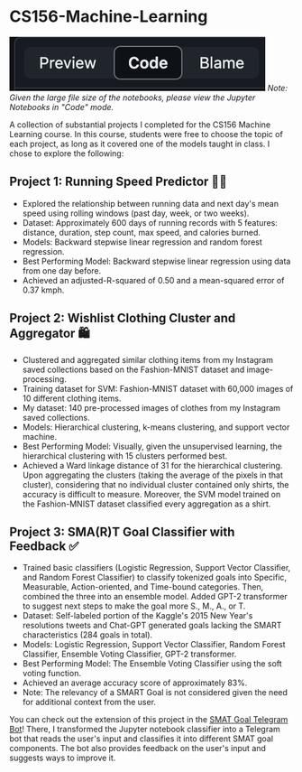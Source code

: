 # CS156-Machine-Learning

![Alt text](image.png)
_Note: Given the large file size of the notebooks, please view the Jupyter Notebooks in "Code" mode._

A collection of substantial projects I completed for the CS156 Machine Learning course. In this course, students were free to choose the topic of each project, as long as it covered one of the models taught in class. I chose to explore the following:

## Project 1: Running Speed Predictor 🏃‍♀️
* Explored the relationship between running data and next day's mean speed using rolling windows (past day, week, or two weeks).
* Dataset: Approximately 600 days of running records with 5 features: distance, duration, step count, max speed, and calories burned.
* Models: Backward stepwise linear regression and random forest regression.
* Best Performing Model: Backward stepwise linear regression using data from one day before.
* Achieved an adjusted-R-squared of 0.50 and a mean-squared error of 0.37 kmph.

## Project 2: Wishlist Clothing Cluster and Aggregator 🛍️
* Clustered and aggregated similar clothing items from my Instagram saved collections based on the Fashion-MNIST dataset and image-processing.
* Training dataset for SVM: Fashion-MNIST dataset with 60,000 images of 10 different clothing items.
* My dataset: 140 pre-processed images of clothes from my Instagram saved collections.
* Models: Hierarchical clustering, k-means clustering, and support vector machine.
* Best Performing Model: Visually, given the unsupervised learning, the hierarchical clustering with 15 clusters performed best.
* Achieved a Ward linkage distance of 31 for the hierarchical clustering. Upon aggregating the clusters (taking the average of the pixels in that cluster), considering that no individual cluster contained only shirts, the accuracy is difficult to measure. Moreover, the SVM model trained on the Fashion-MNIST dataset classified every aggregation as a shirt.

## Project 3: SMA(R)T Goal Classifier with Feedback ✅
* Trained basic classifiers (Logistic Regression, Support Vector Classifier, and Random Forest Classifier) to classify tokenized goals into Specific, Measurable, Action-oriented, and Time-bound categories. Then, combined the three into an ensemble model. Added GPT-2 transformer to suggest next steps to make the goal more S., M., A., or T.
* Dataset: Self-labeled portion of the Kaggle's 2015 New Year's resolutions tweets and Chat-GPT generated goals lacking the SMART characteristics (284 goals in total).
* Models: Logistic Regression, Support Vector Classifier, Random Forest Classifier, Ensemble Voting Classifier, GPT-2 transformer.
* Best Performing Model: The Ensemble Voting Classifier using the soft voting function.
* Achieved an average accuracy score of approximately 83%.
* Note: The relevancy of a SMART Goal is not considered given the need for additional context from the user.

You can check out the extension of this project in the [SMAT Goal Telegram Bot](https://github.com/polinavishnev/SMAT-Goal-Telegram-Bot)! There, I transformed the Jupyter notebook classifier into a Telegram bot that reads the user's input and classifies it into different SMAT goal components. The bot also provides feedback on the user's input and suggests ways to improve it. 